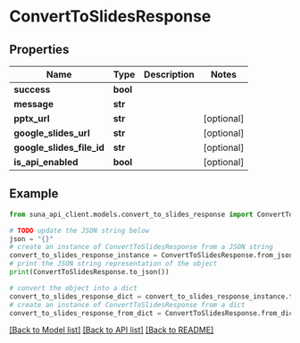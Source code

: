 # ConvertToSlidesResponse


## Properties

Name | Type | Description | Notes
------------ | ------------- | ------------- | -------------
**success** | **bool** |  | 
**message** | **str** |  | 
**pptx_url** | **str** |  | [optional] 
**google_slides_url** | **str** |  | [optional] 
**google_slides_file_id** | **str** |  | [optional] 
**is_api_enabled** | **bool** |  | [optional] 

## Example

```python
from suna_api_client.models.convert_to_slides_response import ConvertToSlidesResponse

# TODO update the JSON string below
json = "{}"
# create an instance of ConvertToSlidesResponse from a JSON string
convert_to_slides_response_instance = ConvertToSlidesResponse.from_json(json)
# print the JSON string representation of the object
print(ConvertToSlidesResponse.to_json())

# convert the object into a dict
convert_to_slides_response_dict = convert_to_slides_response_instance.to_dict()
# create an instance of ConvertToSlidesResponse from a dict
convert_to_slides_response_from_dict = ConvertToSlidesResponse.from_dict(convert_to_slides_response_dict)
```
[[Back to Model list]](../README.md#documentation-for-models) [[Back to API list]](../README.md#documentation-for-api-endpoints) [[Back to README]](../README.md)


